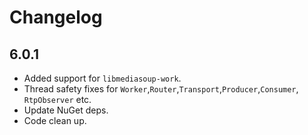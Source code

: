 # Changelog

## 6.0.1

* Added support for `libmediasoup-work`.
* Thread safety fixes for `Worker`,`Router`,`Transport`,`Producer`,`Consumer`, `RtpObserver` etc.
* Update NuGet deps.
* Code clean up.
